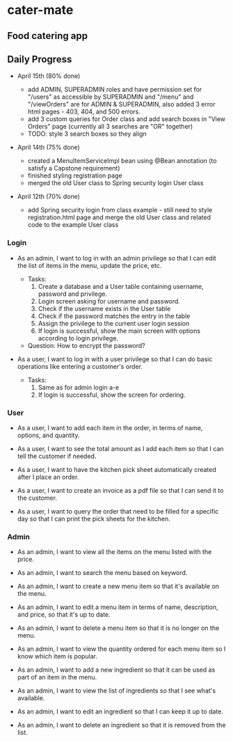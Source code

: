 # cater-mate
## Food catering app

## Daily Progress
- April 15th (80% done)
  - add ADMIN, SUPERADMIN roles and have permission set for "/users" as accessible by SUPERADMIN and "/menu" and 
    "/viewOrders" are for ADMIN & SUPERADMIN, also added 3 error html pages - 403, 404, and 500 errors.
  - add 3 custom queries for Order class and add search boxes in "View Orders" page (currently all 3 searches are "OR" 
    together)
  - TODO: style 3 search boxes so they align
  
- April 14th (75% done)
  - created a MenuItemServiceImpl bean using @Bean annotation (to satisfy a Capstone requirement)
  - finished styling registration page
  - merged the old User class to Spring security login User class

- April 12th (70% done)
  - add Spring security login from class example - still need to style registration.html page 
    and merge the old User class and related code to the example User class

### Login
- As an admin, I want to log in with an admin privilege so that I can edit the list of items in the menu, update 
the price, etc. 
  - Tasks: 
    1. Create a database and a User table containing username, password and privilege. 
    2. Login screen asking for username and password. 
    3. Check if the username exists in the User table 
    4. Check if the password matches the entry in the table 
    5. Assign the privilege to the current user login session 
    6. If login is successful, show the main screen with options according to login privilege.
  - Question: How to encrypt the password?
  

- As a user, I want to log in with a user privilege so that I can do basic operations like entering a customer's order.
  - Tasks:
    1. Same as for admin login a-e 
    2. If login is successful, show the screen for ordering.


### User
- As a user, I want to add each item in the order, in terms of name, options, and quantity.

- As a user, I want to see the total amount as I add each item so that I can tell the customer if needed.

- As a user, I want to have the kitchen pick sheet automatically created after I place an order.

- As a user, I want to create an invoice as a pdf file so that I can send it to the customer.

- As a user, I want to query the order that need to be filled for a specific day so that I can print the pick sheets 
for the kitchen.

### Admin
- As an admin, I want to view all the items on the menu listed with the price.

- As an admin, I want to search the menu based on keyword.

- As an admin, I want to create a new menu item so that it's available on the menu.

- As an admin, I want to edit a menu item in terms of name, description, and price, so that it's up to date.

- As an admin, I want to delete a menu item so that it is no longer on the menu.

- As an admin, I want to view the quantity ordered for each menu item so I know which item is popular.


- As an admin, I want to add a new ingredient so that it can be used as part of an item in the menu.

- As an admin, I want to view the list of ingredients so that I see what's available.

- As an admin, I want to edit an ingredient so that I can keep it up to date.

- As an admin, I want to delete an ingredient so that it is removed from the list.

